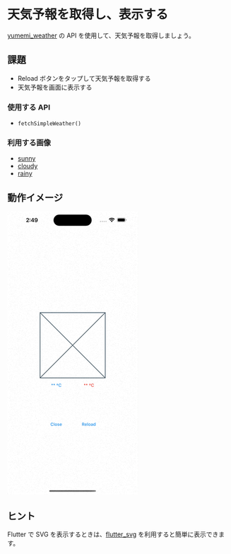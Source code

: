 # 天気予報を取得し、表示する

[yumemi_weather] の API を使用して、天気予報を取得しましょう。

## 課題

- Reload ボタンをタップして天気予報を取得する
- 天気予報を画面に表示する

### 使用する API

- `fetchSimpleWeather()`

### 利用する画像

- [sunny]
- [cloudy]
- [rainy]

## 動作イメージ

![demo]

## ヒント

Flutter で SVG を表示するときは、[flutter_svg] を利用すると簡単に表示できます。


<!-- Links -->

[yumemi_weather]: ../../packages/yumemi_weather/README.md

[sunny]: images/api/sunny.svg

[cloudy]: images/api/cloudy.svg

[rainy]: images/api/rainy.svg

[demo]: images/api/demo.gif

[flutter_svg]: https://pub.dev/packages/flutter_svg

